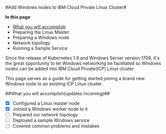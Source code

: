 #Add Windows nodes to IBM Cloud Private Linux Cluster#



**In this page**
- [What you will accomplish](#header)
- Preparing the Linux Master
- Preparing a Windows node
- Network topology
- Running a Sample Service

Since the release of Kubernetes 1.9 and Windows Server version 1709, it's the great opportunity to let Windows networking be facilitated so Windows nodes can be added into IBM Cloud Private(ICP) Linux cluster.

This page serves as a guide for getting started joining a brand new Windows node to an existing ICP Linux cluster.


##<a name="header"></a>What you will accomplish(updates incoming)##
- [x] Configured a Linux master node
- [x] Joined a Windows worker node to it
- [ ] Prepared our network topology
- [ ] Deployed a sample Windows service
- [ ] Covered common problems and mistakes
